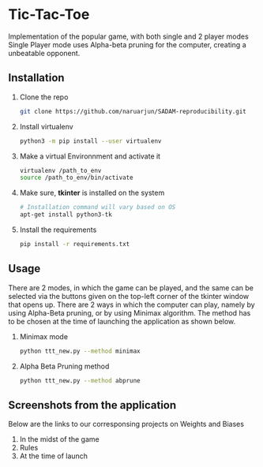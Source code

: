 # Tic-Tac-Toe
Implementation of the popular game, with both single and 2 player modes
Single Player mode uses Alpha-beta pruning for the computer, creating a unbeatable opponent.

## Installation

1. Clone the repo
   ```sh
   git clone https://github.com/naruarjun/SADAM-reproducibility.git
   ```
2. Install virtualenv
   ```sh
   python3 -m pip install --user virtualenv
   ```
3. Make a virtual Environnment and activate it
   ```sh
   virtualenv /path_to_env
   source /path_to_env/bin/activate
   ```
4. Make sure, **tkinter** is installed on the system
    ```sh
    # Installation command will vary based on OS
    apt-get install python3-tk
    ```
5. Install the requirements
   ```sh
   pip install -r requirements.txt 
   ```


## Usage

There are 2 modes, in which the game can be played, and the same can be selected via the buttons given on the top-left corner of the tkinter window that opens up. There are 2 ways in which the computer can play, namely by using Alpha-Beta pruning, or by using Minimax algorithm. The method has to be chosen at the time of launching the application as shown below. 

1. Minimax mode
    ```sh
    python ttt_new.py --method minimax
    ```
2. Alpha Beta Pruning method
    ```sh
    python ttt_new.py --method abprune
    ```

## Screenshots from the application

Below are the links to our corresponsing projects on Weights and Biases

1. In the midst of the game
2. Rules
3. At the time of launch
